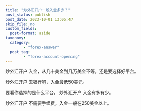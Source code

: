 ```yaml
---
title: "炒外汇开户一般入金多少？"
post_status: publish
post_date: 2023-10-01 13:05:47
skip_file: no
custom_fields: 
  post-format: aside
taxonomy:
  category:
        - "forex-answer"
  post_tag:
        - "forex-account-opening"
---
```


炒外汇开户 入金，从几十美金到几万美金不等，还是要选择好平台。

炒外汇开户 去银行吧，入金最低50美元。

要看你选择的是什么平台， 炒外汇开户 入金有多有少。

炒外汇开户 不需要手续费，入金一般在250美金以上。
